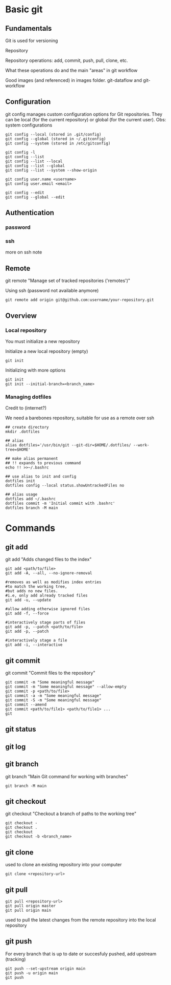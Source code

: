
# Basic git

## Fundamentals

Git is used for versioning

Repository

Repository operations: add, commit, push, pull, clone, etc. 

What these operations do and the main "areas" in git workflow

Good images (and referenced) in images folder. git-dataflow and git-workflow

## Configuration

git config manages custom configuration options for Git repositories. They can be local (for the current repository) or global (for the current user). Obs: system configurations

```
git config --local (stored in .git/config)
git config --global (stored in ~/.gitconfig)
git config --system (stored in /etc/gitconfig)

git config -l
git config --list
git config --list --local
git config --list --global
git config --list --system --show-origin

git config user.name <username>
git config user.email <email>

git config --edit
git config --global --edit
```

## Authentication

### password

### ssh

more on ssh note

## Remote

git remote "Manage set of tracked repositories ('remotes')"

Using ssh (password not available anymore)
```
git remote add origin git@github.com:username/your-repository.git
```

## Overview

### Local repository

You must initialize a new repository

Initialize a new local repository (empty)

```
git init
```

Initializing with more options

```
git init
git init --initial-branch=<branch_name>
```

### Managing dotfiles

Credit to (internet?)

We need a barebones repository, suitable for use as a remote over ssh

```
## create directory
mkdir .dotfiles

## alias
alias dotfiles='/usr/bin/git --git-dir=$HOME/.dotfiles/ --work-tree=$HOME'

## make alias permanent
## !! expands to previous command
echo !! >>~/.bashrc

## use alias to init and config
dotfiles init
dotfiles config --local status.showUntrackedFiles no

## alias usage
dotfiles add ~/.bashrc
dotfiles commit -m 'Initial commit with .bashrc'
dotfiles branch -M main
```

# Commands

## git add

git add "Adds changed files to the index"

```
git add <path/to/file>
git add -A, --all, --no-ignore-removal

#removes as well as modifies index entries 
#to match the working tree, 
#but adds no new files.
#i.e, only add already tracked files
git add -u, --update 

#allow adding otherwise ignored files
git add -f, --force

#interactively stage parts of files
git add -p, --patch <path/to/file>
git add -p, --patch

#interactively stage a file
git add -i, --interactive
```

## git commit

git commit "Commit files to the repository"

```
git commit -m "Some meaningful message"
git commit -m "Some meaningful message" --allow-empty
git commit -p <path/to/file>
git commit -a -m "Some meaningful message"
git commit -S -m "Some meaningful message"
git commit --amend
git commit <path/to/file1> <path/to/file1> ...
git
```

## git status

## git log

## git branch

git branch "Main Git command for working with branches"

```
git branch -M main
```

## git checkout

git checkout "Checkout a branch of paths to the working tree"

```
git checkout -
git checkout .
git checkout
git checkout -b <branch_name>
```

## git clone

used to clone an existing repository into your computer
```
git clone <repository-url> 
```

## git pull

```
git pull <repository-url>
git pull origin master
git pull origin main
```

used to pull the latest changes from the remote repository
into the local repository

## git push

For every branch that is up to date or succesfuly pushed,
add upstream (tracking)
```
git push --set-upstream origin main
git push -u origin main
git push
```
